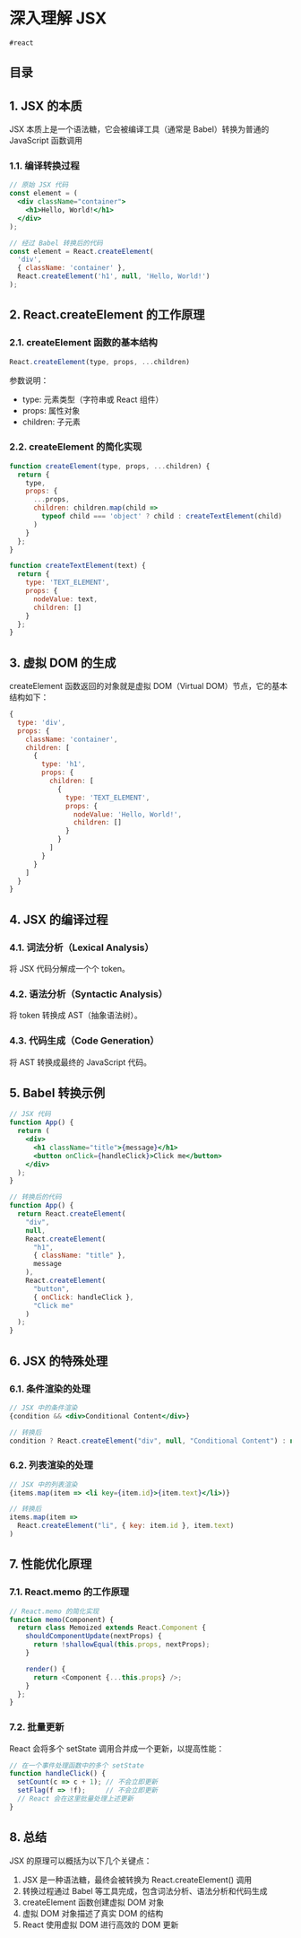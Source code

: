
# 深入理解 JSX

`#react` 


## 目录
<!-- toc -->
 ## 1. JSX 的本质 

JSX 本质上是一个语法糖，它会被编译工具（通常是 Babel）转换为普通的 JavaScript 函数调用

### 1.1. 编译转换过程

```jsx
// 原始 JSX 代码
const element = (
  <div className="container">
    <h1>Hello, World!</h1>
  </div>
);

// 经过 Babel 转换后的代码
const element = React.createElement(
  'div',
  { className: 'container' },
  React.createElement('h1', null, 'Hello, World!')
);
```

## 2. React.createElement 的工作原理

### 2.1. createElement 函数的基本结构

```javascript
React.createElement(type, props, ...children)
```

参数说明：
- type: 元素类型（字符串或 React 组件）
- props: 属性对象
- children: 子元素

### 2.2. createElement 的简化实现

```javascript
function createElement(type, props, ...children) {
  return {
    type,
    props: {
      ...props,
      children: children.map(child =>
        typeof child === 'object' ? child : createTextElement(child)
      )
    }
  };
}

function createTextElement(text) {
  return {
    type: 'TEXT_ELEMENT',
    props: {
      nodeValue: text,
      children: []
    }
  };
}
```

## 3. 虚拟 DOM 的生成

createElement 函数返回的对象就是虚拟 DOM（Virtual DOM）节点，它的基本结构如下：

```javascript
{
  type: 'div',
  props: {
    className: 'container',
    children: [
      {
        type: 'h1',
        props: {
          children: [
            {
              type: 'TEXT_ELEMENT',
              props: {
                nodeValue: 'Hello, World!',
                children: []
              }
            }
          ]
        }
      }
    ]
  }
}
```

## 4. JSX 的编译过程

### 4.1. 词法分析（Lexical Analysis）

将 JSX 代码分解成一个个 token。

### 4.2. 语法分析（Syntactic Analysis）

将 token 转换成 AST（抽象语法树）。

### 4.3. 代码生成（Code Generation）

将 AST 转换成最终的 JavaScript 代码。

## 5. Babel 转换示例

```jsx
// JSX 代码
function App() {
  return (
    <div>
      <h1 className="title">{message}</h1>
      <button onClick={handleClick}>Click me</button>
    </div>
  );
}

// 转换后的代码
function App() {
  return React.createElement(
    "div",
    null,
    React.createElement(
      "h1",
      { className: "title" },
      message
    ),
    React.createElement(
      "button",
      { onClick: handleClick },
      "Click me"
    )
  );
}
```

## 6. JSX 的特殊处理

### 6.1. 条件渲染的处理

```jsx
// JSX 中的条件渲染
{condition && <div>Conditional Content</div>}

// 转换后
condition ? React.createElement("div", null, "Conditional Content") : null
```

### 6.2. 列表渲染的处理

```jsx
// JSX 中的列表渲染
{items.map(item => <li key={item.id}>{item.text}</li>)}

// 转换后
items.map(item => 
  React.createElement("li", { key: item.id }, item.text)
)
```

## 7. 性能优化原理

### 7.1. React.memo 的工作原理

```javascript
// React.memo 的简化实现
function memo(Component) {
  return class Memoized extends React.Component {
    shouldComponentUpdate(nextProps) {
      return !shallowEqual(this.props, nextProps);
    }

    render() {
      return <Component {...this.props} />;
    }
  };
}
```

### 7.2. 批量更新

React 会将多个 setState 调用合并成一个更新，以提高性能：

```javascript
// 在一个事件处理函数中的多个 setState
function handleClick() {
  setCount(c => c + 1); // 不会立即更新
  setFlag(f => !f);     // 不会立即更新
  // React 会在这里批量处理上述更新
}
```

## 8. 总结

JSX 的原理可以概括为以下几个关键点：

1. JSX 是一种语法糖，最终会被转换为 React.createElement() 调用
2. 转换过程通过 Babel 等工具完成，包含词法分析、语法分析和代码生成
3. createElement 函数创建虚拟 DOM 对象
4. 虚拟 DOM 对象描述了真实 DOM 的结构
5. React 使用虚拟 DOM 进行高效的 DOM 更新
